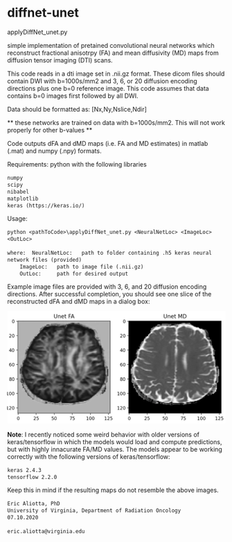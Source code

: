 # diffnet-unet

applyDiffNet_unet.py 

simple implementation of pretained convolutional neural networks which reconstruct fractional anisotrpy
(FA) and mean diffusivity (MD) maps from diffusion tensor imaging (DTI) scans.

This code reads in a dti image set in .nii.gz format. These dicom files should contain
DWI with b=1000s/mm2 and 3, 6, or 20 diffusion encoding directions plus one b=0 reference image. 
This code assumes that data contains b=0 images first followed by all DWI.

Data should be formatted as: [Nx,Ny,Nslice,Ndir]

** these networks are trained on data with b=1000s/mm2. This will not work properly for other b-values **

Code outputs dFA and dMD maps (i.e. FA and MD estimates) in matlab (.mat) and numpy (.npy) formats.

Requirements:	python with the following libraries 

	numpy
	scipy
	nibabel
	matplotlib
	keras (https://keras.io/)

  Usage: 
  
  	python <pathToCode>\applyDiffNet_unet.py <NeuralNetLoc> <ImageLoc> <OutLoc>

	where: 	NeuralNetLoc: 	path to folder containing .h5 keras neural network files (provided)
		ImageLoc: 	path to image file (.nii.gz)
		OutLoc:		path for desired output

Example image files are provided with 3, 6, and 20 diffusion encoding directions. After successful
completion, you should see one slice of the reconstructed dFA and dMD maps in a dialog box:

![example_output_3directions](https://github.com/ealiotta/diffnet-unet/blob/master/example.output.png "example_3directions")

**Note**: I recently noticed some weird behavior with older versions of keras/tensorflow in which the models would load and compute predictions, but with highly innacurate FA/MD values. The models appear to be working correctly with the following versions of keras/tensorflow:

	keras 2.4.3
	tensorflow 2.2.0

Keep this in mind if the resulting maps do not resemble the above images.

	Eric Aliotta, PhD
	University of Virginia, Department of Radiation Oncology
	07.10.2020

	eric.aliotta@virginia.edu
